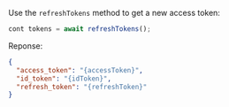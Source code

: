 Use the `refreshTokens` method to get a new access token:

```javascript
cont tokens = await refreshTokens();
```
Reponse:
```json
{ 
  "access_token": "{accessToken}", 
  "id_token": "{idToken}", 
  "refresh_token": "{refreshToken}" 
}
```
